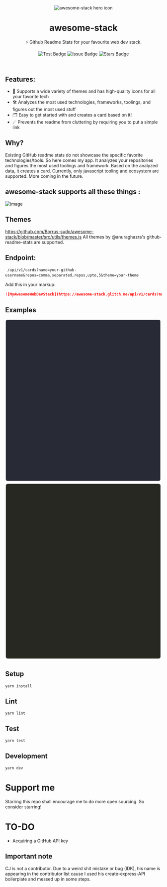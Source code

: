 <p align="center">
<img width="100px" src="https://api.iconify.design/logos:stackshare.svg" align="center" alt="awesome-stack hero icon" />
<h1 align="center">awesome-stack</h1>
<p align="center">⚡ Github Readme Stats for your favourite web dev stack.</p>
  <p align="center">
    <img src="https://github.com/Borrus-sudo/awesome-stack/actions/workflows/test.yml/badge.svg" align="center" alt="Test Badge" />
    <img src="https://img.shields.io/github/issues/Borrus-sudo/awesome-stack" align="center" alt="Issue Badge" />
    <img src="https://img.shields.io/github/stars/Borrus-sudo/awesome-stack" align="center" alt="Stars Badge" />
  </p>
</p>

<br/>

## Features:
- 🌈 Supports a wide variety of themes and has high-quality icons for all your favorite tech  <br/>
- 🛠 Analyzes the most used technologies, frameworks, toolings, and figures out the most used stuff <br/>
- 🗂 Easy to get started with and creates a card based on it! <br/>
- ☄ Prevents the readme from cluttering by requiring you to put a simple link

## Why?

Existing GitHub readme stats do not showcase the specific favorite technologies/tools. So here comes my app. It analyzes your repositories and figures the most used toolings and framework. Based on the analyzed data, it creates a card. Currently, only javascript tooling and ecosystem are supported. More coming in the future.

## awesome-stack supports all these things :
![image](https://user-images.githubusercontent.com/58482194/129444524-1ee688b5-8b4d-47c7-9c0d-cbbc565a1cee.png)

## Themes 
https://github.com/Borrus-sudo/awesome-stack/blob/master/src/utils/themes.js
All themes by @anuraghazra's github-readme-stats are supported.

## Endpoint:

` /api/v1/cards?name=your-github-username&repos=comma,separated,repos,upto,5&theme=your-theme`

Add this in your markup:
```markdown
![MyAwesomeWebDevStack](https://awesome-stack.glitch.me/api/v1/cards?name=Borrus-sudo&repos=jsgandalf,vue-generator-graph,awesome-stack&theme=dracula)
```
## Examples
![Example 1](./examples/Borrus-sudo.svg)
![Example 2](./examples/bencodezen.svg)

## Setup

```
yarn install
```

## Lint

```
yarn lint
```

## Test

```
yarn test
```

## Development

```
yarn dev
```

# Support me

Starring this repo shall encourage me to do more open sourcing. So consider starring!

# TO-DO

- Acquiring a GitHub API key

## Important note
CJ is not a contributor. Due to a weird shit mistake or bug (IDK), his name is appearing in the contributor list cause I used his create-express-API boilerplate and messed up in some steps.
